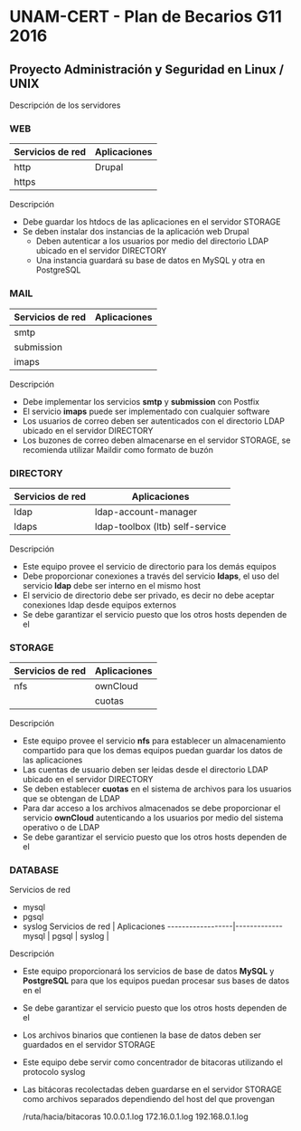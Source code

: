 # UNAM-CERT - Plan de Becarios G11 2016
## Proyecto Administración y Seguridad en Linux / UNIX

Descripción de los servidores

### WEB

 Servicios de red | Aplicaciones
------------------|-------------
 http             | Drupal
 https            |

Descripción

* Debe guardar los htdocs de las aplicaciones en el servidor STORAGE
* Se deben instalar dos instancias de la aplicación web Drupal
  * Deben autenticar a los usuarios por medio del directorio LDAP ubicado en el servidor DIRECTORY
  * Una instancia guardará su base de datos en MySQL y otra en PostgreSQL


### MAIL

 Servicios de red | Aplicaciones
------------------|-------------
 smtp             | 
 submission       |
 imaps            |

Descripción

* Debe implementar los servicios **smtp** y **submission** con Postfix
* El servicio **imaps** puede ser implementado con cualquier software
* Los usuarios de correo deben ser autenticados con el directorio LDAP ubicado en el servidor DIRECTORY
* Los buzones de correo deben almacenarse en el servidor STORAGE, se recomienda utilizar Maildir como formato de buzón

### DIRECTORY

 Servicios de red | Aplicaciones
------------------|-------------
 ldap             | ldap-account-manager
 ldaps            | ldap-toolbox (ltb) self-service


Descripción

* Este equipo provee el servicio de directorio para los demás equipos
* Debe proporcionar conexiones a través del servicio **ldaps**, el uso del servicio **ldap** debe ser interno en el mismo host
* El servicio de directorio debe ser privado, es decir no debe aceptar conexiones ldap desde equipos externos
* Se debe garantizar el servicio puesto que los otros hosts dependen de el

### STORAGE

 Servicios de red | Aplicaciones
------------------|-------------
 nfs              | ownCloud
                  | cuotas

Descripción

* Este equipo provee el servicio **nfs** para establecer un almacenamiento compartido para que los demas equipos puedan guardar los datos de las aplicaciones
* Las cuentas de usuario deben ser leidas desde el directorio LDAP ubicado en el servidor DIRECTORY
* Se deben establecer **cuotas** en el sistema de archivos para los usuarios que se obtengan de LDAP
* Para dar acceso a los archivos almacenados se debe proporcionar el servicio **ownCloud** autenticando a los usuarios por medio del sistema operativo o de LDAP
* Se debe garantizar el servicio puesto que los otros hosts dependen de el

### DATABASE

Servicios de red

* mysql
* pgsql
* syslog
 Servicios de red | Aplicaciones
------------------|-------------
 mysql            | 
 pgsql            | 
 syslog           |

Descripción

* Este equipo proporcionará los servicios de base de datos **MySQL** y **PostgreSQL** para que los equipos puedan procesar sus bases de datos en el
* Se debe garantizar el servicio puesto que los otros hosts dependen de el
* Los archivos binarios que contienen la base de datos deben ser guardados en el servidor STORAGE
* Este equipo debe servir como concentrador de bitacoras utilizando el protocolo syslog
* Las bitácoras recolectadas deben guardarse en el servidor STORAGE como archivos separados dependiendo del host del que provengan

	/ruta/hacia/bitacoras
	  10.0.0.1.log
	  172.16.0.1.log
	  192.168.0.1.log
